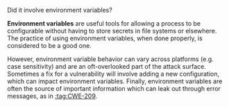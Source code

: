 Did it involve environment variables?

**Environment variables** are useful tools for allowing a process to be configurable without having to store secrets in file systems or elsewhere. The practice of using environment variables, when done properly, is considered to be a good one.

However, environment variable behavior can vary across platforms (e.g. case sensitivity) and are an oft-overlooked part of the attack surface. Sometimes a fix for a vulnerability will involve adding a new configuration, which can impact environment variables. Finally, environment variables are often the source of important information which can leak out through error messages, as in [:tag:CWE-209](/tags/cwe-209).

